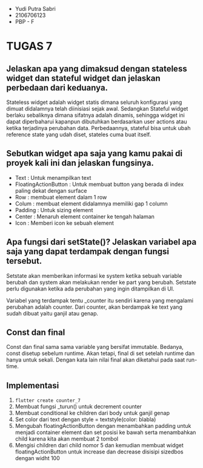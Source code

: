 * Yudi Putra Sabri
* 2106706123
* PBP - F

# TUGAS 7
## Jelaskan apa yang dimaksud dengan stateless widget dan stateful widget dan jelaskan perbedaan dari keduanya.
Stateless widget adalah widget statis dimana seluruh konfigurasi yang dimuat didalamnya telah diinisiasi sejak awal. Sedangkan Stateful widget berlaku sebaliknya dimana sifatnya adalah dinamis, sehingga widget ini dapat diperbaharui kapanpun dibutuhkan berdasarkan user actions atau ketika terjadinya perubahan data. Perbedaannya, stateful bisa untuk ubah reference state yang udah diset, stateles cuma buat itself.

##  Sebutkan widget apa saja yang kamu pakai di proyek kali ini dan jelaskan fungsinya.
* Text : Untuk menampilkan text
* FloatingActionButton : Untuk membuat button yang berada di index paling dekat dengan surface
* Row : membuat element dalam 1 row
* Colum : membuat element didalamnya memiliki gap 1 column
* Padding : Untuk sizing element
* Center : Menaruh element container ke tengah halaman
* Icon : Memberi icon ke sebuah element

## Apa fungsi dari setState()? Jelaskan variabel apa saja yang dapat terdampak dengan fungsi tersebut.
Setstate akan memberikan informasi ke system ketika sebuah variable berubah dan system akan melakukan render ke part yang berubah. Setstate perlu digunakan ketika ada perubahan yang ingin ditampilkan di UI.

Variabel yang terdampak tentu _counter itu sendiri karena yang mengalami perubahan adalah counter. Dari counter, akan berdampak ke text yang sudah dibuat yaitu ganjil atau genap.

## Const dan final
Const dan final sama sama variable yang bersifat immutable. Bedanya, const disetup sebelum runtime. Akan tetapi, final di set setelah runtime dan hanya untuk sekali. Dengan kata lain nilai final akan diketahui pada saat run-time.

## Implementasi
1. `flutter create counter_7`
2. Membuat fungsi _turun() untuk decrement counter
3. Membuat conditional ke children dari body untuk ganjil genap
4. Set color dari text dengan style = textstyle(color: blabla)
5. Mengubah floatingActionButton dengan menambahkan padding untuk menjadi container element dan set posisi ke bawah serta menambahkan child karena kita akan membuat 2 tombol
6. Mengisi children dari child nomor 5 dan kemudian membuat widget floatingActionButton untuk increase dan decrease disisipi sizedbos dengan widht 100

